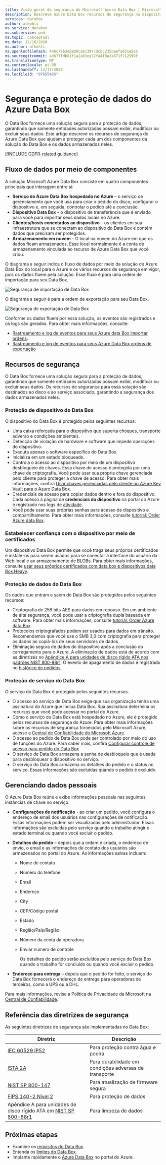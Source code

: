 ```yaml
---
title: Visão geral da segurança do Microsoft Azure Data Box | Microsoft Docs em dados
description: Descreve Azure Data Box recursos de segurança no dispositivo, serviço e dados que residem em Data Box.
services: databox
author: alkohli
ms.service: databox
ms.subservice: pod
ms.topic: conceptual
ms.date: 12/16/2020
ms.author: alkohli
ms.openlocfilehash: 4d6c77b3e8920cabc397cdcbc235baefa031e5ab
ms.sourcegitcommit: ad677fdb81f1a2a83ce72fa4f8a3a871f712599f
ms.translationtype: MT
ms.contentlocale: pt-BR
ms.lasthandoff: 12/17/2020
ms.locfileid: "97655485"
---
```

# <a name="azure-data-box-security-and-data-protection"></a>Segurança e proteção de dados do Azure Data Box

O Data Box fornece uma solução segura para a proteção de dados, garantindo que somente entidades autorizadas possam exibir, modificar ou excluir seus dados. Este artigo descreve os recursos de segurança do Azure Data Box que ajudam a proteger cada um dos componentes da solução do Data Box e os dados armazenados neles.

[!INCLUDE [GDPR-related guidance](../../includes/gdpr-intro-sentence.md)]

## <a name="data-flow-through-components"></a>Fluxo de dados por meio de componentes

A solução Microsoft Azure Data Box consiste em quatro componentes principais que interagem entre si:

- **Serviço do Azure Data Box hospedado no Azure** – o serviço de gerenciamento que você usa para criar o pedido do disco, configurar o dispositivo e, em seguida, controlar o pedido até a conclusão.
- **Dispositivo Data Box** – o dispositivo de transferência que é enviado para você para importar seus dados locais no Azure.
- **Clientes/hosts conectados ao dispositivo** – os clientes em sua infraestrutura que se conectam ao dispositivo do Data Box e contêm dados que precisam ser protegidos.
- **Armazenamento em nuvem** – O local na nuvem do Azure em que os dados ficam armazenados. Esse local normalmente é a conta de armazenamento vinculada ao recurso de Azure Data Box que você criou.

O diagrama a seguir indica o fluxo de dados por meio da solução de Azure Data Box do local para o Azure e os vários recursos de segurança em vigor, pois os dados fluem pela solução. Esse fluxo é para uma ordem de importação para seu Data Box.

![Segurança de importação de Data Box](media/data-box-security/data-box-security-import.png)

O diagrama a seguir é para a ordem de exportação para seu Data Box.

![Segurança de exportação de Data Box](media/data-box-security/data-box-security-export.png)

Conforme os dados fluem por essa solução, os eventos são registrados e os logs são gerados. Para obter mais informações, consulte:

- [Rastreamento e log de eventos para seus Azure data Box importar ordens](data-box-logs.md).
- [Rastreamento e log de eventos para seus Azure Data Box ordens de exportação](data-box-export-logs.md)

## <a name="security-features"></a>Recursos de segurança

O Data Box fornece uma solução segura para a proteção de dados, garantindo que somente entidades autorizadas possam exibir, modificar ou excluir seus dados. Os recursos de segurança para essa solução são destinados ao disco e ao serviço associado, garantindo a segurança dos dados armazenados neles.

### <a name="data-box-device-protection"></a>Proteção de dispositivo do Data Box

O dispositivo do Data Box é protegido pelos seguintes recursos:

- Uma caixa reforçada para o dispositivo que suporta choques, transporte adverso e condições ambientais. 
- Detecção de violação de hardware e software que impede operações do dispositivo.
- Executa apenas o software específico do Data Box.
- Inicializa em um estado bloqueado.
- Controla o acesso ao dispositivo por meio de um dispositivo desbloqueio de chaves. Essa chave de acesso é protegida por uma chave de criptografia. Você pode usar sua própria chave gerenciada pelo cliente para proteger a chave de acesso. Para obter mais informações, confira [Usar chaves gerenciadas pelo cliente no Azure Key Vault para o Azure Data Box](data-box-customer-managed-encryption-key-portal.md).
- Credenciais de acesso para copiar dados dentro e fora do dispositivo. Cada acesso à página de **credenciais do dispositivo** na portal do Azure é registrado nos logs de [atividade](data-box-logs.md#query-activity-logs-during-setup).
- Você pode usar suas próprias senhas para acesso de dispositivo e compartilhamento. Para obter mais informações, consulte [tutorial: Order Azure data Box](data-box-deploy-ordered.md).

### <a name="establish-trust-with-the-device-via-certificates"></a>Estabelecer confiança com o dispositivo por meio de certificados

Um dispositivo Data Box permite que você traga seus próprios certificados e instale-os para serem usados para se conectar à interface do usuário da Web local e ao armazenamento de BLOBs. Para obter mais informações, consulte [usar seus próprios certificados com data box e dispositivos data Box Heavy](data-box-bring-your-own-certificates.md).

### <a name="data-box-data-protection"></a>Proteção de dados do Data Box

Os dados que entram e saem do Data Box são protegidos pelos seguintes recursos:

- Criptografia de 256 bits AES para dados em repouso. Em um ambiente de alta segurança, você pode usar a criptografia dupla baseada em software. Para obter mais informações, consulte [tutorial: Order Azure data Box](data-box-deploy-ordered.md).
- Protocolos criptografados podem ser usados para dados em trânsito. Recomendamos que você use o SMB 3,0 com criptografia para proteger os dados ao copiá-los de seus servidores de dados.
- Eliminação segura de dados do dispositivo após a conclusão do carregamento para o Azure. A eliminação de dados está de acordo com as diretrizes no [Apêndice A para unidades de disco rígido ATA nos padrões NIST 800-88r1](https://nvlpubs.nist.gov/nistpubs/SpecialPublications/NIST.SP.800-88r1.pdf). O evento de apagamento de dados é registrado no [histórico de pedidos](data-box-logs.md#download-order-history).

### <a name="data-box-service-protection"></a>Proteção de serviço do Data Box

O serviço do Data Box é protegido pelos seguintes recursos.

- O acesso ao serviço de Data Box exige que sua organização tenha uma assinatura do Azure que inclua Data Box. Sua assinatura determina os recursos que você pode acessar no portal do Azure.
- Como o serviço do Data Box está hospedado no Azure, ele é protegido pelos recursos de segurança do Azure. Para obter mais informações sobre os recursos de segurança fornecidos pelo Microsoft Azure, acesse a [Central de Confiabilidade do Microsoft Azure](https://www.microsoft.com/TrustCenter/Security/default.aspx).
- O acesso ao pedido de Data Box pode ser controlado por meio do uso de funções do Azure. Para saber mais, confira [Configurar controle de acesso para pedido do Data Box](data-box-logs.md#set-up-access-control-on-the-order)
- O serviço de Data Box armazena a senha de desbloqueio que é usada para desbloquear o dispositivo no serviço.
- O serviço do Data Box armazena os detalhes do pedido e o status no serviço. Essas informações são excluídas quando o pedido é excluído.

## <a name="managing-personal-data"></a>Gerenciando dados pessoais

O Azure Data Box reúne e exibe informações pessoais nas seguintes instâncias de chave no serviço:

- **Configurações de notificação** - ao criar um pedido, você configura o endereço de email dos usuários nas configurações de notificação. Essas informações podem ser visualizadas pelo administrador. Essas informações são excluídas pelo serviço quando o trabalho atingir o estado terminal ou quando você excluir o pedido.

- **Detalhes do pedido** – depois que a ordem é criada, o endereço de envio, o email e as informações de contato dos usuários são armazenados no portal do Azure. As informações salvas incluem:

  - Nome de contato
  - Número do telefone
  - Email
  - Endereço
  - City
  - CEP/Código postal
  - Estado
  - Região/País/Região
  - Número da conta da operadora
  - Enviar número de controle

    Os detalhes do pedido serão excluídos pelo serviço do Data Box quando o trabalho for concluído ou quando você excluir o pedido.

- **Endereço para entrega** – depois que o pedido for feito, o serviço do Data Box fornecerá o endereço de entrega para operadoras de terceiros, como a UPS ou a DHL. 

Para mais informações, revise a Política de Privacidade da Microsoft na [Central de Confiabilidade](https://www.microsoft.com/trustcenter).


## <a name="security-guidelines-reference"></a>Referência das diretrizes de segurança

As seguintes diretrizes de segurança são implementadas no Data Box:

|Diretriz   |Descrição   |
|---------|---------|
|[IEC 60529 IP52](https://www.iec.ch/)    | Para proteção contra água e poeira         |
|[ISTA 2A](https://ista.org/docs/2Aoverview.pdf)     | Para durabilidade em condições adversas de transporte          |
|[NIST SP 800-147](https://nvlpubs.nist.gov/nistpubs/Legacy/SP/nistspecialpublication800-147.pdf)      | Para atualização de firmware segura         |
|[FIPS 140-2 Nível 2](https://csrc.nist.gov/csrc/media/publications/fips/140/2/final/documents/fips1402.pdf)      | Para proteção de dados         |
|Apêndice A para unidades de disco rígido ATA em [NIST SP 800-88r1](https://nvlpubs.nist.gov/nistpubs/SpecialPublications/NIST.SP.800-88r1.pdf)      | Para limpeza de dados         |

## <a name="next-steps"></a>Próximas etapas

- Examine os [requisitos do Data Box](data-box-system-requirements.md).
- Entenda os [limites do Data Box](data-box-limits.md).
- Implante rapidamente o [Azure Data Box](data-box-quickstart-portal.md) no portal do Azure.
